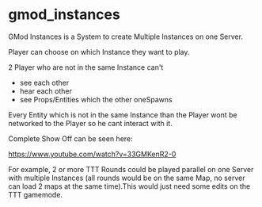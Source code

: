 # gmod_instances

GMod Instances is a System to create Multiple Instances on one Server.

Player can choose on which Instance they want to play.

2 Player who are not in the same Instance can't
- see each other
- hear each other
- see Props/Entities which the other oneSpawns

Every Entity which is not in the same Instance than the Player wont be networked to the Player so he cant interact with it.


Complete Show Off can be seen here:

https://www.youtube.com/watch?v=33GMKenR2-0


For example, 2 or more TTT Rounds could be played parallel on one Server with multiple Instances (all rounds would be on the same Map, no server can load 2 maps at the same time).This would just need some edits on the TTT gamemode.
